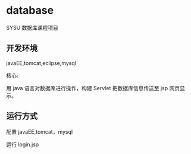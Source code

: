 # database
SYSU 数据库课程项目

## 开发环境
javaEE,tomcat,eclipse,mysql

核心:

用 java 语言对数据库进行操作，构建 Servlet 把数据库信息传送至 jsp 网页显示。

## 运行方式
配置 javaEE,tomcat，mysql

运行 login.jsp
